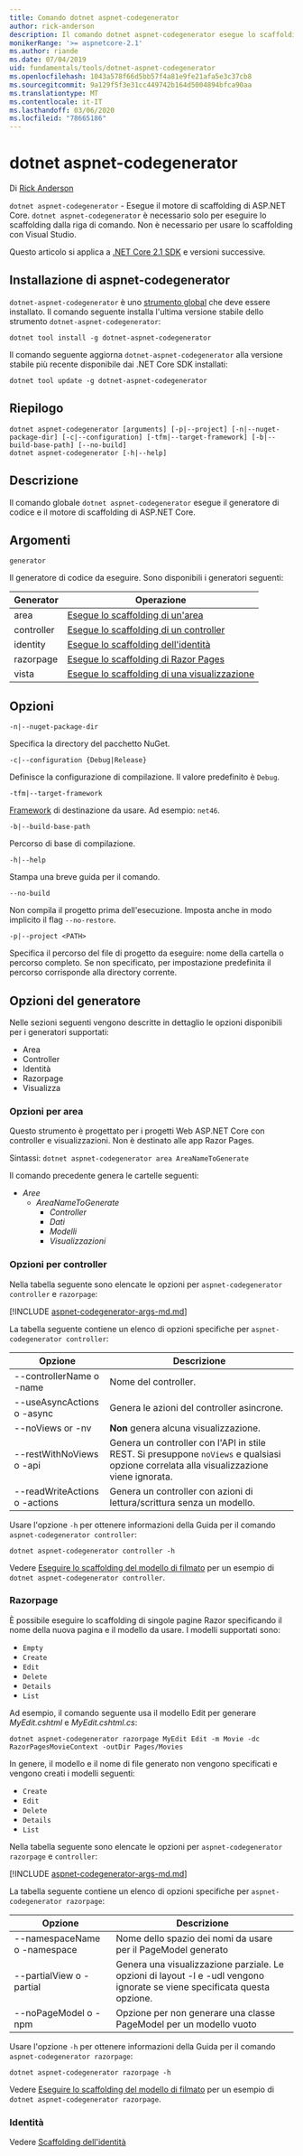 ```yaml
---
title: Comando dotnet aspnet-codegenerator
author: rick-anderson
description: Il comando dotnet aspnet-codegenerator esegue lo scaffolding dei progetti ASP.NET Core.
monikerRange: '>= aspnetcore-2.1'
ms.author: riande
ms.date: 07/04/2019
uid: fundamentals/tools/dotnet-aspnet-codegenerator
ms.openlocfilehash: 1043a578f66d5bb57f4a81e9fe21afa5e3c37cb8
ms.sourcegitcommit: 9a129f5f3e31cc449742b164d5004894bfca90aa
ms.translationtype: MT
ms.contentlocale: it-IT
ms.lasthandoff: 03/06/2020
ms.locfileid: "78665186"
---
```

# <a name="dotnet-aspnet-codegenerator"></a>dotnet aspnet-codegenerator

Di [Rick Anderson](https://twitter.com/RickAndMSFT)

`dotnet aspnet-codegenerator` - Esegue il motore di scaffolding di ASP.NET Core. `dotnet aspnet-codegenerator` è necessario solo per eseguire lo scaffolding dalla riga di comando. Non è necessario per usare lo scaffolding con Visual Studio.

Questo articolo si applica a [.NET Core 2.1 SDK](https://dotnet.microsoft.com/download/dotnet-core/2.1) e versioni successive.

## <a name="installing-aspnet-codegenerator"></a>Installazione di aspnet-codegenerator

`dotnet-aspnet-codegenerator` è uno [strumento global](/dotnet/core/tools/global-tools) che deve essere installato. Il comando seguente installa l'ultima versione stabile dello strumento `dotnet-aspnet-codegenerator`:

```dotnetcli
dotnet tool install -g dotnet-aspnet-codegenerator
```

Il comando seguente aggiorna `dotnet-aspnet-codegenerator` alla versione stabile più recente disponibile dai .NET Core SDK installati:

```dotnetcli
dotnet tool update -g dotnet-aspnet-codegenerator
```

## <a name="synopsis"></a>Riepilogo

```
dotnet aspnet-codegenerator [arguments] [-p|--project] [-n|--nuget-package-dir] [-c|--configuration] [-tfm|--target-framework] [-b|--build-base-path] [--no-build] 
dotnet aspnet-codegenerator [-h|--help]
```

## <a name="description"></a>Descrizione

Il comando globale `dotnet aspnet-codegenerator` esegue il generatore di codice e il motore di scaffolding di ASP.NET Core.

## <a name="arguments"></a>Argomenti

`generator`

Il generatore di codice da eseguire. Sono disponibili i generatori seguenti:

| Generator | Operazione |
| ----------------- | ------------ | 
| area      | [Esegue lo scaffolding di un'area](/aspnet/core/mvc/controllers/areas) |
  controller| [Esegue lo scaffolding di un controller](/aspnet/core/tutorials/first-mvc-app/adding-model) |
  identity  | [Esegue lo scaffolding dell'identità](/aspnet/core/security/authentication/scaffold-identity) |
  razorpage | [Esegue lo scaffolding di Razor Pages](/aspnet/core/tutorials/razor-pages/model) |
  vista      | [Esegue lo scaffolding di una visualizzazione](/aspnet/core/mvc/views/overview) |

## <a name="options"></a>Opzioni

`-n|--nuget-package-dir`

Specifica la directory del pacchetto NuGet.

`-c|--configuration {Debug|Release}`

Definisce la configurazione di compilazione. Il valore predefinito è `Debug`.

`-tfm|--target-framework`

[Framework](/dotnet/standard/frameworks) di destinazione da usare. Ad esempio: `net46`.

`-b|--build-base-path`

Percorso di base di compilazione.

`-h|--help`

Stampa una breve guida per il comando.

`--no-build`

Non compila il progetto prima dell'esecuzione. Imposta anche in modo implicito il flag `--no-restore`.

`-p|--project <PATH>`

Specifica il percorso del file di progetto da eseguire: nome della cartella o percorso completo. Se non specificato, per impostazione predefinita il percorso corrisponde alla directory corrente.

## <a name="generator-options"></a>Opzioni del generatore

Nelle sezioni seguenti vengono descritte in dettaglio le opzioni disponibili per i generatori supportati:

* Area
* Controller
* Identità  
* Razorpage
* Visualizza

<a name="area"></a>

### <a name="area-options"></a>Opzioni per area

Questo strumento è progettato per i progetti Web ASP.NET Core con controller e visualizzazioni. Non è destinato alle app Razor Pages.

Sintassi: `dotnet aspnet-codegenerator area AreaNameToGenerate`

Il comando precedente genera le cartelle seguenti:

* *Aree*
  * *AreaNameToGenerate*
    * *Controller*
    * *Dati*
    * *Modelli*
    * *Visualizzazioni*

<a name="ctl"></a>

### <a name="controller-options"></a>Opzioni per controller

Nella tabella seguente sono elencate le opzioni per `aspnet-codegenerator` `controller` e `razorpage`:

[!INCLUDE [aspnet-codegenerator-args-md.md](~/includes/aspnet-codegenerator-args-md.md)]

La tabella seguente contiene un elenco di opzioni specifiche per `aspnet-codegenerator controller`:

| Opzione               | Descrizione|
| ----------------- | ------------ |
| --controllerName o -name | Nome del controller. |
| --useAsyncActions o -async | Genera le azioni del controller asincrone. |
| --noViews or -nv | **Non** genera alcuna visualizzazione. |
| --restWithNoViews o -api  | Genera un controller con l'API in stile REST. Si presuppone `noViews` e qualsiasi opzione correlata alla visualizzazione viene ignorata. |
| --readWriteActions o -actions | Genera un controller con azioni di lettura/scrittura senza un modello. |

Usare l'opzione `-h` per ottenere informazioni della Guida per il comando `aspnet-codegenerator controller`:

```dotnetcli
dotnet aspnet-codegenerator controller -h
```

Vedere [Eseguire lo scaffolding del modello di filmato](/aspnet/core/tutorials/razor-pages/model) per un esempio di `dotnet aspnet-codegenerator controller`.

### <a name="razorpage"></a>Razorpage

<a name="rp"></a>

È possibile eseguire lo scaffolding di singole pagine Razor specificando il nome della nuova pagina e il modello da usare. I modelli supportati sono:

* `Empty`
* `Create`
* `Edit`
* `Delete`
* `Details`
* `List`

Ad esempio, il comando seguente usa il modello Edit per generare *MyEdit.cshtml* e *MyEdit.cshtml.cs*:

```dotnetcli
dotnet aspnet-codegenerator razorpage MyEdit Edit -m Movie -dc RazorPagesMovieContext -outDir Pages/Movies
```

In genere, il modello e il nome di file generato non vengono specificati e vengono creati i modelli seguenti:

* `Create`
* `Edit`
* `Delete`
* `Details`
* `List`

Nella tabella seguente sono elencate le opzioni per `aspnet-codegenerator` `razorpage` e `controller`:

[!INCLUDE [aspnet-codegenerator-args-md.md](~/includes/aspnet-codegenerator-args-md.md)]

La tabella seguente contiene un elenco di opzioni specifiche per `aspnet-codegenerator razorpage`:

| Opzione               | Descrizione|
| ----------------- | ------------ |
|   --namespaceName o -namespace | Nome dello spazio dei nomi da usare per il PageModel generato |
| --partialView o -partial | Genera una visualizzazione parziale. Le opzioni di layout -l e -udl vengono ignorate se viene specificata questa opzione. |
| --noPageModel o -npm | Opzione per non generare una classe PageModel per un modello vuoto |

Usare l'opzione `-h` per ottenere informazioni della Guida per il comando `aspnet-codegenerator razorpage`:

```dotnetcli
dotnet aspnet-codegenerator razorpage -h
```

Vedere [Eseguire lo scaffolding del modello di filmato](/aspnet/core/tutorials/razor-pages/model) per un esempio di `dotnet aspnet-codegenerator razorpage`.

### <a name="identity"></a>Identità

Vedere [Scaffolding dell'identità](/aspnet/core/security/authentication/scaffold-identity)
